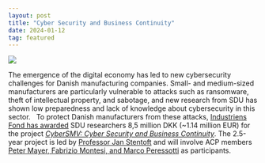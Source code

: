 ```yaml
---
layout: post
title: "Cyber Security and Business Continuity"
date: 2024-01-12
tag: featured
---
```

<img class="img-fluid mx-auto d-block" src="images/posts/cybersmv-with-text.jpg">

The emergence of the digital economy has led to new cybersecurity challenges for Danish manufacturing companies. Small- and medium-sized manufacturers are particularly vulnerable to attacks such as ransomware, theft of intellectual property, and sabotage, and new research from SDU has shown low preparedness and lack of knowledge about cybersecurity in this sector.
 
To protect Danish manufacturers from these attacks, [Industriens Fond has awarded](https://industriensfond.dk/projekt/cybersikkerhed-og-forretningskontinuitet/) SDU researchers 8,5 million DKK (~1.14 million EUR) for the project [*CyberSMV: Cyber Security and Business Continuity*](https://cyber-smv.dk/). The 2.5-year project is led by [Professor Jan Stentoft](https://portal.findresearcher.sdu.dk/da/persons/jar) and will involve ACP members [Peter Mayer, Fabrizio Montesi, and Marco Peressotti](https://acp.sdu.dk/grants.html#Cyber-SMV) as participants.